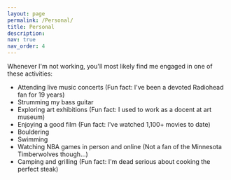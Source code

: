 ```yaml
---
layout: page
permalink: /Personal/
title: Personal
description:
nav: true
nav_order: 4
---
```


Whenever I'm not working, you'll most likely find me engaged in one of these activities:

- Attending live music concerts (Fun fact: I've been a devoted Radiohead fan for 19 years)
- Strumming my bass guitar
- Exploring art exhibitions (Fun fact: I used to work as a docent at art museum)
- Enjoying a good film (Fun fact: I've watched 1,100+ movies to date)
- Bouldering
- Swimming
- Watching NBA games in person and online (Not a fan of the Minnesota Timberwolves though...)
- Camping and grilling (Fun fact: I'm dead serious about cooking the perfect steak)